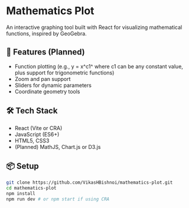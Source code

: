 # Mathematics Plot

An interactive graphing tool built with React for visualizing mathematical functions, inspired by GeoGebra.

## 🚀 Features (Planned)
- Function plotting (e.g., y = x^c1^ where c1 can be any constant value, plus support for trigonometric functions)
- Zoom and pan support
- Sliders for dynamic parameters
- Coordinate geometry tools

## 🛠️ Tech Stack
- React (Vite or CRA)
- JavaScript (ES6+)
- HTML5, CSS3
- (Planned) MathJS, Chart.js or D3.js

## 📦 Setup

```bash
git clone https://github.com/VikasHBishnoi/mathematics-plot.git
cd mathematics-plot
npm install
npm run dev # or npm start if using CRA
